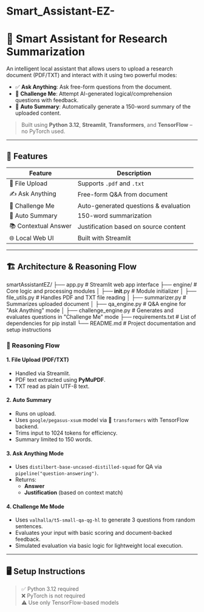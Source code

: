 # Smart_Assistant-EZ-
# 🤖 Smart Assistant for Research Summarization

An intelligent local assistant that allows users to upload a research document (PDF/TXT) and interact with it using two powerful modes:

- ✅ **Ask Anything**: Ask free-form questions from the document.
- 🎯 **Challenge Me**: Attempt AI-generated logical/comprehension questions with feedback.
- 📌 **Auto Summary**: Automatically generate a 150-word summary of the uploaded content.

> Built using **Python 3.12**, **Streamlit**, **Transformers**, and **TensorFlow** – no PyTorch used.

---

## 🧰 Features

| Feature               | Description |
|-----------------------|-------------|
| 📄 File Upload        | Supports `.pdf` and `.txt` |
| ✍️ Ask Anything       | Free-form Q&A from document |
| 🧠 Challenge Me       | Auto-generated questions & evaluation |
| 📑 Auto Summary       | 150-word summarization |
| 📚 Contextual Answer  | Justification based on source content |
| 🌐 Local Web UI       | Built with Streamlit |

---

## 🏗️ Architecture & Reasoning Flow

smartAssistantEZ/
├── app.py                     # Streamlit web app interface
├── engine/                    # Core logic and processing modules
│   ├── __init__.py            # Module initializer
│   ├── file_utils.py          # Handles PDF and TXT file reading
│   ├── summarizer.py          # Summarizes uploaded document
│   ├── qa_engine.py           # Q&A engine for "Ask Anything" mode
│   ├── challenge_engine.py    # Generates and evaluates questions in "Challenge Me" mode
├── requirements.txt           # List of dependencies for pip install
└── README.md                  # Project documentation and setup instructions

### 🧠 Reasoning Flow

#### 1. File Upload (PDF/TXT)
- Handled via Streamlit.
- PDF text extracted using **PyMuPDF**.
- TXT read as plain UTF-8 text.

#### 2. Auto Summary
- Runs on upload.
- Uses `google/pegasus-xsum` model via 🤗 `transformers` with TensorFlow backend.
- Trims input to 1024 tokens for efficiency.
- Summary limited to 150 words.

#### 3. Ask Anything Mode
- Uses `distilbert-base-uncased-distilled-squad` for QA via `pipeline("question-answering")`.
- Returns:
  - **Answer**
  - **Justification** (based on context match)

#### 4. Challenge Me Mode
- Uses `valhalla/t5-small-qa-qg-hl` to generate 3 questions from random sentences.
- Evaluates your input with basic scoring and document-backed feedback.
- Simulated evaluation via basic logic for lightweight local execution.

---

## 🖥️ Setup Instructions

> ✅ Python 3.12 required  
> ❌ PyTorch is not required  
> ⚠️ Use only TensorFlow-based models

